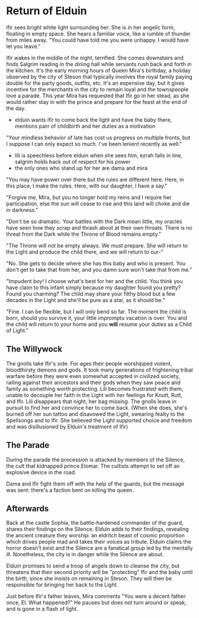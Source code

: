 # Return of Elduin

Ifir sees bright white light surrounding her. She is in her angelic form, floating in empty space. She hears a familiar voice, like a rumble of thunder from miles away. "You could have told me you were unhappy. I would have let you leave."

Ifir wakes in the middle of the night, terrified. She comes downstairs and finds Salgrim reading in the dining hall while servants rush back and forth in the kitchen. It's the early morning hours of Queen Mira's birthday, a holiday observed by the city of Steson that typically involves the royal family paying double for the party goods, outfits, etc. It's an expensive day, but it gives incentive for the merchants in the city to remain loyal and the townspeople love a parade. This year Mira has requested that Ifir go in her stead, as she would rather stay in with the prince and prepare for the feast at the end of the day.

- elduin wants ifir to come back the light and have the baby there, mentions pain of childbirth and her duties as a motivation

"Your mindless behavior of late has cost us progress on multiple fronts, but I suppose I can only expect so much. I've been lenient recently as well."

- lili is speechless before elduin when she sees him, ezrah falls in line, salgrim holds back out of respect for his power
- the only ones who stand up for her are dama and mira

"You may have power over there but the rules are different here. Here, in this place, I make the rules. Here, with our daughter, I have a say."

"Forgive me, Mira, but you no longer hold my reins and I require her participation, else the sun will cease to rise and this land will choke and die in darkness."

"Don't be so dramatic. Your battles with the Dark mean little, my oracles have seen how they scrap and thrash about at their own throats. There is no threat from the Dark while the Throne of Blood remains empty."

"The Throne will not be empty always. We must prepare. She will return to the Light and produce the child there, and we will return to our-"

"No. She gets to decide where she has this baby and who is present. You don't get to take that from her, and you damn sure won't take that from me."

"Impudent boy! I choose what's best for her and the child. You think you have claim to this infant simply because my daughter found you pretty? Found you charming? The child may share your filthy blood but a few decades in the Light and she'll be pure as a star, as it should be."



"Fine. I can be flexible, but I will only bend so far. The moment the child is born, should you survive it, your little impromptu vacation is over. You and the child will return to your home and you **will** resume your duties as a Child of Light."

## The Willywock
The gnolls take Ifir's side. For ages their people worshipped violent, bloodthirsty demons and gods. It took many generations of frightening tribal warfare before they were even somewhat accepted in civilized society, railing against their ancestors and their gods when they saw peace and family as something worth protecting. Lili becomes frustrated with them, unable to decouple her faith in the Light with her feelings for Knutt, Rutt, and Ifir. Lili disappears that night, her bag missing. The gnolls leave in pursuit to find her and convince her to come back. (When she does, she's burned off her sun tattoo and disavowed the Light, swearing fealty to the Spellsongs and to Ifir. She believed the Light supported choice and freedom and was disillusioned by Elduin's treatment of Ifir)

## The Parade
During the parade the procession is attacked by members of the Silence, the cult that kidnapped prince Elomar. The cultists attempt to set off an explosive device in the road.

Dama and Ifir fight them off with the help of the guards, but the message was sent: there's a faction bent on killing the queen.

## Afterwards
Back at the castle Sophia, the battle-hardened commander of the guard, shares their findings on the Silence. Elduin adds to their findings, revealing the ancient creature they worship: an eldritch beast of cosmic proportion which drives people mad and takes their voices as tribute. Elduin claims the horror doesn't exist and the Silence are a fanatical group led by the mentally ill. Nonetheless, the city is in danger while the Silence are about.

Elduin promises to send a troop of angels down to cleanse the city, but threatens that their second priority will be "protecting" Ifir and the baby until the birth, since she insists on remaining in Steson. They will then be responsible for bringing her back to the Light. 

Just before Ifir's father leaves, Mira comments "You were a decent father once, El. What happened?" He pauses but does not turn around or speak, and is gone in a flash of light.